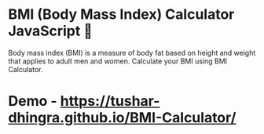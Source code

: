 #  BMI (Body Mass Index) Calculator JavaScript 📱
 Body mass index (BMI) is a measure of body fat based on height and weight that applies to adult men and women. Calculate your BMI using BMI Calculator.
 
# Demo - https://tushar-dhingra.github.io/BMI-Calculator/
